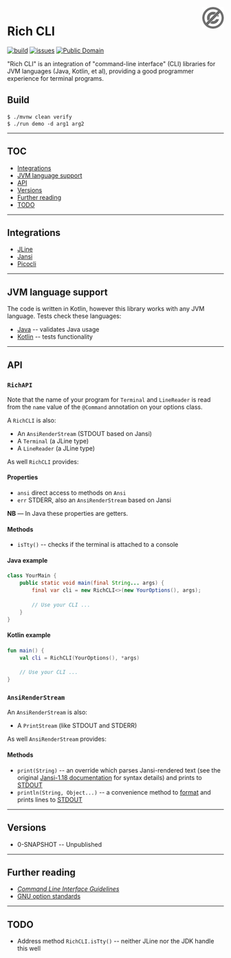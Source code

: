 <a href="./LICENSE.md">
<img src="./images/public-domain.png" alt="Public Domain"
align="right"/>
</a>

# Rich CLI

[![build](https://github.com/binkley/rich-cli/workflows/build/badge.svg)](https://github.com/binkley/rich-cli/actions)
[![issues](https://img.shields.io/github/issues/binkley/rich-cli.svg)](https://github.com/binkley/rich-cli/issues/)
[![Public Domain](https://img.shields.io/badge/license-Public%20Domain-blue.svg)](http://unlicense.org/)

"Rich CLI" is an integration of "command-line interface" (CLI) libraries for
JVM languages (Java, Kotlin, et al), providing a good programmer experience
for terminal programs.

## Build

```shell
$ ./mvnw clean verify
$ ./run demo -d arg1 arg2
```

---

## TOC

* [Integrations](#integrations)
* [JVM language support](#jvm-language-support)
* [API](#api)
* [Versions](#versions)
* [Further reading](#further-reading)
* [TODO](#todo)

---

## Integrations

- [JLine](https://github.com/jline/jline3)
- [Jansi](https://github.com/fusesource/jansi)
- [Picocli](https://github.com/remkop/picocli)

---

## JVM language support

The code is written in Kotlin, however this library works with any JVM
language. Tests check these languages:

- [Java](./src/test/java/hm/binkley/cli/JavaRichCLITest.java) -- validates
  Java usage
- [Kotlin](./src/test/kotlin/hm/binkley/cli/KotlinRichCLITest.kt) -- tests
  functionality

---

## API

### `RichAPI`

Note that the name of your program for `Terminal` and `LineReader` is read
from the `name` value of the `@Command` annotation on your options class.

A `RichCLI` is also:

- An `AnsiRenderStream` (STDOUT based on Jansi)
- A `Terminal` (a JLine type)
- A `LineReader` (a JLine type)

As well `RichCLI` provides:

#### Properties

- `ansi` direct access to methods on `Ansi`
- `err` STDERR, also an `AnsiRenderStream` based on Jansi

**NB** &mdash; In Java these properties are getters.

#### Methods

- `isTty()` -- checks if the terminal is attached to a console

#### Java example

```java
class YourMain {
    public static void main(final String... args) {
        final var cli = new RichCLI<>(new YourOptions(), args);

        // Use your CLI ...
    }
}
```

#### Kotlin example

```kotlin
fun main() {
    val cli = RichCLI(YourOptions(), *args)

    // Use your CLI ...
}
```

### `AnsiRenderStream`

An `AnsiRenderStream` is also:

- A `PrintStream` (like STDOUT and STDERR)

As well `AnsiRenderStream` provides:

#### Methods

- `print(String)` -- an override which parses Jansi-rendered text (see the
  original
  [Jansi-1.18 documentation](https://github.com/fusesource/jansi/blob/jansi-project-1.18/jansi/src/main/java/org/fusesource/jansi/AnsiRenderer.java)
  for syntax details) and prints to
  [STDOUT](https://docs.oracle.com/en/java/javase/11/docs/api/java.base/java/lang/System.html#out)
- `println(String, Object...)` -- a convenience method to
  [format](https://docs.oracle.com/en/java/javase/11/docs/api/java.base/java/lang/String.html#format(java.lang.String,java.lang.Object...))
  and prints lines to
  [STDOUT](https://docs.oracle.com/en/java/javase/11/docs/api/java.base/java/lang/System.html#out)

---

## Versions

* 0-SNAPSHOT -- Unpublished

---

## Further reading

* [_Command Line Interface Guidelines_](https://clig.dev/)
* [GNU option
  standards](https://www.gnu.org/prep/standards/html_node/Option-Table.html)

---

## TODO

* Address method `RichCLI.isTty()` -- neither JLine nor the JDK handle this
  well
